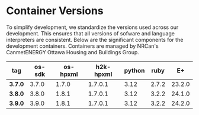 # Container Versions
To simplify development, we standardize the versions used across our development. This ensures that all versions of sofware and language interpreters are consistent. Below are the significant components for the development containers. Containers are managed by NRCan's CanmetENERGY Ottawa Housing and Buildings Group.

| tag       | os-sdk | os-hpxml | h2k-hpxml | python | ruby  | E+     |
|-----------|--------|----------|-----------|--------|-------|--------|
| **3.7.0** | 3.7.0  | 1.7.0    |   1.7.0.1 |  3.12  | 2.7.2 | 23.2.0 |
| **3.8.0** | 3.8.0  | 1.8.1    |   1.7.0.1 | 3.12   | 3.2.2 | 24.1.0 |
| **3.9.0** | 3.9.0  | 1.8.1    |   1.7.0.1 | 3.12   | 3.2.2 | 24.2.0 |
